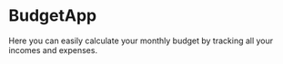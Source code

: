 # BudgetApp
Here you can easily calculate your monthly budget by tracking all your incomes and expenses.
